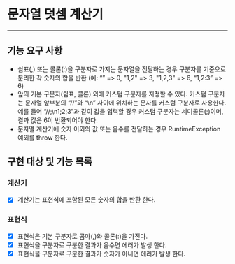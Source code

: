 # 문자열 덧셈 계산기

---

## 기능 요구 사항

- 쉼표(,) 또는 콜론(:)을 구분자로 가지는 문자열을 전달하는 경우 구분자를 기준으로 분리한 각 숫자의 합을 반환 (예: “” => 0, "1,2" => 3, "1,2,3" => 6, “1,2:3” => 6)
- 앞의 기본 구분자(쉼표, 콜론) 외에 커스텀 구분자를 지정할 수 있다. 커스텀 구분자는 문자열 앞부분의 “//”와 “\n” 사이에 위치하는 문자를 커스텀 구분자로 사용한다. 
  예를 들어 “//;\n1;2;3”과 같이 값을 입력할 경우 커스텀 구분자는 세미콜론(;)이며, 결과 값은 6이 반환되어야 한다.
- 문자열 계산기에 숫자 이외의 값 또는 음수를 전달하는 경우 RuntimeException 예외를 throw 한다.


## 구현 대상 및 기능 목록

### 계산기

- [x] 계산기는 표현식에 포함된 모든 숫자의 합을 반환 한다.


### 표현식

- [x] 표현식은 기본 구분자로 콤마(,)와 콜론(:)을 가진다.
- [x] 표현식을 구분자로 구분한 결과가 음수면 에러가 발생 한다.
- [x] 표현식을 구분자로 구분한 결과가 숫자가 아니면 에러가 발생 한다.
